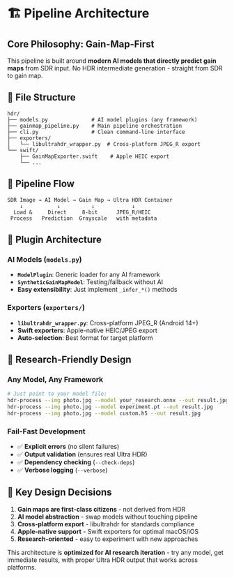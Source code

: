 # 🏗️ **Pipeline Architecture**

## **Core Philosophy: Gain-Map-First**

This pipeline is built around **modern AI models that directly predict gain maps** from SDR input. No HDR intermediate generation - straight from SDR to gain map.

## **📁 File Structure**

```
hdr/
├── models.py              # AI model plugins (any framework)
├── gainmap_pipeline.py    # Main pipeline orchestration  
├── cli.py                 # Clean command-line interface
├── exporters/
│   └── libultrahdr_wrapper.py  # Cross-platform JPEG_R export
└── swift/
    ├── GainMapExporter.swift    # Apple HEIC export
    └── ...
```

## **🔄 Pipeline Flow**

```
SDR Image → AI Model → Gain Map → Ultra HDR Container
    ↓           ↓          ↓            ↓
  Load &     Direct     8-bit      JPEG_R/HEIC
 Process   Prediction  Grayscale   with metadata
```

## **🧩 Plugin Architecture**

### **AI Models** (`models.py`)
- **`ModelPlugin`**: Generic loader for any AI framework
- **`SyntheticGainMapModel`**: Testing/fallback without AI
- **Easy extensibility**: Just implement `_infer_*()` methods

### **Exporters** (`exporters/`)
- **`libultrahdr_wrapper.py`**: Cross-platform JPEG_R (Android 14+)
- **Swift exporters**: Apple-native HEIC/JPEG export
- **Auto-selection**: Best format for target platform

## **🎯 Research-Friendly Design**

### **Any Model, Any Framework**
```bash
# Just point to your model file:
hdr-process --img photo.jpg --model your_research.onnx --out result.jpg
hdr-process --img photo.jpg --model experiment.pt --out result.jpg
hdr-process --img photo.jpg --model custom.h5 --out result.jpg
```

### **Fail-Fast Development**
- ✅ **Explicit errors** (no silent failures)
- ✅ **Output validation** (ensures real Ultra HDR)
- ✅ **Dependency checking** (`--check-deps`)
- ✅ **Verbose logging** (`--verbose`)

## **🔧 Key Design Decisions**

1. **Gain maps are first-class citizens** - not derived from HDR
2. **AI model abstraction** - swap models without touching pipeline
3. **Cross-platform export** - libultrahdr for standards compliance  
4. **Apple-native support** - Swift exporters for optimal macOS/iOS
5. **Research-oriented** - easy to experiment with new approaches

This architecture is **optimized for AI research iteration** - try any model, get immediate results, with proper Ultra HDR output that works across platforms.